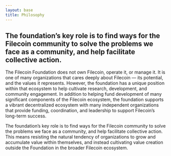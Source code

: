 ```yaml
---
layout: base
title: Philosophy
---
```


## The foundation’s key role is to find ways for the Filecoin community to solve the problems we face as a community, and help facilitate collective action.

The Filecoin Foundation does not own Filecoin, operate it, or manage it. It is one of many organizations that cares deeply about Filecoin — its potential, and the values it represents. However, the foundation has a unique position within that ecosystem to help cultivate research, development, and community engagement. In addition to helping fund development of many significant components of the Filecoin ecosystem, the foundation supports a vibrant decentralized ecosystem with many independent organizations that provide funding, coordination, and leadership to support Filecoin’s long-term success.

The foundation’s key role is to find ways for the Filecoin community to solve the problems we face as a community, and help facilitate collective action. This means resisting the natural tendency of organizations to grow and accumulate value within themselves, and instead cultivating value creation outside the Foundation in the broader Filecoin ecosystem.